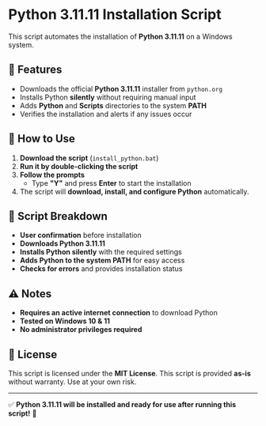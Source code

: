 # Python 3.11.11 Installation Script

This script automates the installation of **Python 3.11.11** on a Windows system.

## 📌 Features
- Downloads the official **Python 3.11.11** installer from `python.org`
- Installs Python **silently** without requiring manual input
- Adds **Python** and **Scripts** directories to the system **PATH**
- Verifies the installation and alerts if any issues occur

## 🚀 How to Use
1. **Download the script** (`install_python.bat`)
2. **Run it by double-clicking the script**
3. **Follow the prompts**
   - Type **"Y"** and press **Enter** to start the installation
4. The script will **download, install, and configure Python** automatically.

## 📂 Script Breakdown
- **User confirmation** before installation  
- **Downloads Python 3.11.11**  
- **Installs Python silently** with the required settings  
- **Adds Python to the system PATH** for easy access  
- **Checks for errors** and provides installation status  

## ⚠️ Notes
- **Requires an active internet connection** to download Python
- **Tested on Windows 10 & 11**
- **No administrator privileges required**

## 📜 License
This script is licensed under the **MIT License**. This script is provided **as-is** without warranty. Use at your own risk.

---

✅ **Python 3.11.11 will be installed and ready for use after running this script!** 🚀

